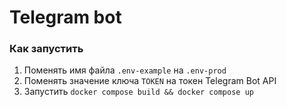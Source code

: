 # Telegram bot
### Как запустить
1) Поменять имя файла `.env-example` на `.env-prod`
2) Поменять значение ключа `TOKEN` на токен Telegram Bot API
3) Запустить `docker compose build && docker compose up` 
